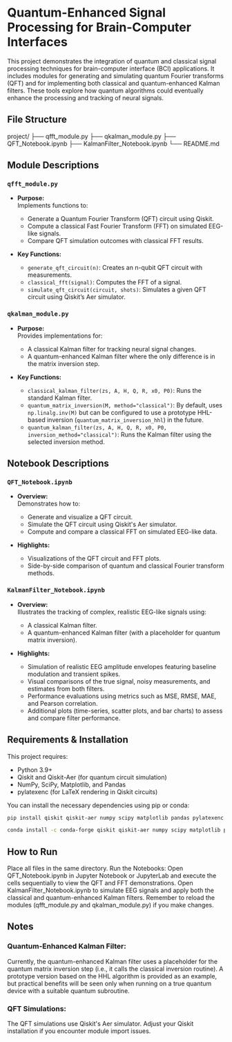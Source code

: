 # Quantum-Enhanced Signal Processing for Brain-Computer Interfaces

This project demonstrates the integration of quantum and classical signal processing techniques for brain-computer interface (BCI) applications. It includes modules for generating and simulating quantum Fourier transforms (QFT) and for implementing both classical and quantum-enhanced Kalman filters. These tools explore how quantum algorithms could eventually enhance the processing and tracking of neural signals.

## File Structure

project/ ├── qfft_module.py ├── qkalman_module.py ├── QFT_Notebook.ipynb ├── KalmanFilter_Notebook.ipynb └── README.md


## Module Descriptions

### `qfft_module.py`
- **Purpose:**  
  Implements functions to:
  - Generate a Quantum Fourier Transform (QFT) circuit using Qiskit.
  - Compute a classical Fast Fourier Transform (FFT) on simulated EEG-like signals.
  - Compare QFT simulation outcomes with classical FFT results.

- **Key Functions:**  
  - `generate_qft_circuit(n)`: Creates an n-qubit QFT circuit with measurements.
  - `classical_fft(signal)`: Computes the FFT of a signal.
  - `simulate_qft_circuit(circuit, shots)`: Simulates a given QFT circuit using Qiskit’s Aer simulator.

### `qkalman_module.py`
- **Purpose:**  
  Provides implementations for:
  - A classical Kalman filter for tracking neural signal changes.
  - A quantum-enhanced Kalman filter where the only difference is in the matrix inversion step.

- **Key Functions:**  
  - `classical_kalman_filter(zs, A, H, Q, R, x0, P0)`: Runs the standard Kalman filter.
  - `quantum_matrix_inversion(M, method="classical")`: By default, uses `np.linalg.inv(M)` but can be configured to use a prototype HHL-based inversion (`quantum_matrix_inversion_hhl`) in the future.
  - `quantum_kalman_filter(zs, A, H, Q, R, x0, P0, inversion_method="classical")`: Runs the Kalman filter using the selected inversion method.

## Notebook Descriptions

### `QFT_Notebook.ipynb`
- **Overview:**  
  Demonstrates how to:
  - Generate and visualize a QFT circuit.
  - Simulate the QFT circuit using Qiskit's Aer simulator.
  - Compute and compare a classical FFT on simulated EEG-like data.

- **Highlights:**  
  - Visualizations of the QFT circuit and FFT plots.
  - Side-by-side comparison of quantum and classical Fourier transform methods.

### `KalmanFilter_Notebook.ipynb`
- **Overview:**  
  Illustrates the tracking of complex, realistic EEG-like signals using:
  - A classical Kalman filter.
  - A quantum-enhanced Kalman filter (with a placeholder for quantum matrix inversion).

- **Highlights:**  
  - Simulation of realistic EEG amplitude envelopes featuring baseline modulation and transient spikes.
  - Visual comparisons of the true signal, noisy measurements, and estimates from both filters.
  - Performance evaluations using metrics such as MSE, RMSE, MAE, and Pearson correlation.
  - Additional plots (time-series, scatter plots, and bar charts) to assess and compare filter performance.

## Requirements & Installation

This project requires:
- Python 3.9+
- Qiskit and Qiskit-Aer (for quantum circuit simulation)
- NumPy, SciPy, Matplotlib, and Pandas
- pylatexenc (for LaTeX rendering in Qiskit circuits)

You can install the necessary dependencies using pip or conda:

```bash
pip install qiskit qiskit-aer numpy scipy matplotlib pandas pylatexenc

conda install -c conda-forge qiskit qiskit-aer numpy scipy matplotlib pandas pylatexenc
```

## How to Run
Place all files in the same directory.
Run the Notebooks:
Open QFT_Notebook.ipynb in Jupyter Notebook or JupyterLab and execute the cells sequentially to view the QFT and FFT demonstrations.
Open KalmanFilter_Notebook.ipynb to simulate EEG signals and apply both the classical and quantum-enhanced Kalman filters. Remember to reload the modules (qfft_module.py and qkalman_module.py) if you make changes.

## Notes
### Quantum-Enhanced Kalman Filter:
Currently, the quantum-enhanced Kalman filter uses a placeholder for the quantum matrix inversion step (i.e., it calls the classical inversion routine). A prototype version based on the HHL algorithm is provided as an example, but practical benefits will be seen only when running on a true quantum device with a suitable quantum subroutine.

### QFT Simulations:
The QFT simulations use Qiskit's Aer simulator. Adjust your Qiskit installation if you encounter module import issues.
